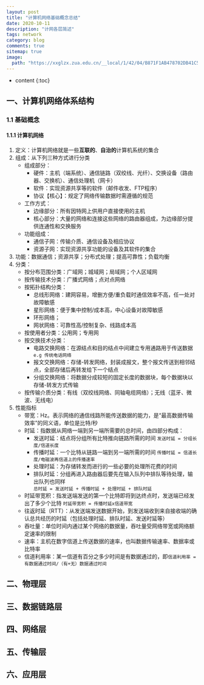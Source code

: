 ```yaml
---
layout: post
title: "计算机网络基础概念总结"
date: 2020-10-11
description: "计网各层简述"
tags: network
category: blog
comments: true
sitemap: true
image:
  path: "https://xxglzx.zua.edu.cn/__local/1/42/04/B871F1AB478702DB41C53DF59DA_83F5567C_2DE10.jpg?e=.jpg"
---
```

* content
{:toc}

## 一、计算机网络体系结构

### 1.1 基础概念

#### 1.1.1 计算机网络

1. 定义：计算机网络就是一些**互联的**、**自治的**计算机系统的集合
2. 组成：从下列三种方式进行分类
    * 组成部分：
        * 硬件：主机（端系统）、通信链路（双绞线、光纤）、交换设备（路由器、交换机）、通信处理机（网卡）
        * 软件：实现资源共享等的软件（邮件收发、FTP程序）
        * 协议【核心】：规定了网络传输数据时需遵循的规范
    * 工作方式：
        * 边缘部分：所有因特网上供用户直接使用的主机
        * 核心部分：大量的网络和连接这些网络的路由器组成，为边缘部分提供连通性和交换服务
    * 功能组成：
        * 通信子网：传输介质、通信设备及相应协议
        * 资源子网：实现资源共享功能的设备及其软件的集合
3. 功能：数据通信；资源共享；分布式处理；提高可靠性；负载均衡
4. 分类：
    * 按分布范围分类：广域网；城域网；局域网；个人区域网
    * 按传输技术分类：广播式网络；点对点网络
    * 按拓扑结构分类：
        * 总线形网络：建网容易，增删方便/重负载时通信效率不高，任一处对故障敏感
        * 星形网络：便于集中控制/成本高，中心设备对故障敏感
        * 环形网络；
        * 网状网络：可靠性高/控制复杂、线路成本高
    * 按使用者分类：公用网；专用网
    * 按交换技术分类：
        * 电路交换网络：在源结点和目的结点中间建立专用通路用于传送数据 `e.g 传统电话网络`
        * 报文交换网络：存储-转发网络，封装成报文，整个报文传送到相邻结点，全部存储后再转发给下一个结点
        * 分组交换网络：将数据分成较短的固定长度的数据块，每个数据块以存储-转发方式传输
    * 按传输介质分类：有线（双绞线网络、同轴电缆网络）；无线（蓝牙、微波、无线电）
5. 性能指标
    * 带宽：Hz。表示网络的通信线路所能传送数据的能力，是“最高数据传输效率”的同义语，单位是比特/秒
    * 时延：指数据从网络一端到另一端所需要的总时间，由四部分构成：
      * 发送时延：结点将分组所有比特推向链路所需的时间  `发送时延 = 分组长度/信道长度`
      * 传播时延：一个比特从链路一端到另一端所需的时间  `传播时延 = 信道长度/电磁波再信道上的传播速率`
      * 处理时延：为存储转发而进行的一些必要的处理所花费的时间
      * 排队时延：分组再进入路由器后要先在输入队列中排队等待处理，输出队列也同样  
      `总时延 = 发送时延 + 传播时延 + 处理时延 + 排队时延`
    * 时延带宽积：指发送端发送的第一个比特即将到达终点时，发送端已经发出了多少个比特  `时延带宽积 = 传播时延x信道带宽`
    * 往返时延（RTT）：从发送端发送数据开始，到发送端收到来自接收端的确认总共经历的时延（包括处理时延、排队时延、发送时延等）
    * 吞吐量：单位时间内通过某个网络的数据量，吞吐量受网络带宽或网络额定速率的限制
    * 速率：主机在数字信道上传送数据的速率，也叫数据传输速率、数据率或比特率
    * 信道利用率：某一信道有百分之多少时间是有数据通过的，即`信道利用率 = 有数据通过时间/（有+无）数据通过时间`

## 二、物理层

## 三、数据链路层

## 四、网络层

## 五、传输层

## 六、应用层
